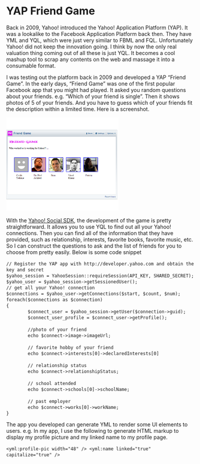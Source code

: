 YAP Friend Game
===============

Back in 2009, Yahoo! introduced the Yahoo! Application Platform (YAP). It was a lookalike to the Facebook Application Platform back then. They have YML and YQL, which were just very similar to FBML and FQL. Unfortunately Yahoo! did not keep the innovation going. I think by now the only real valuation thing coming out of all these is just YQL. It becomes a cool mashup tool to scrap any contents on the web and massage it into a consumable format.

I was testing out the platform back in 2009 and developed a YAP “Friend Game”. In the early days, “Friend Game” was one of the first popular Facebook app that you might had played. It asked you random questions about your friends. e.g. “Which of your friend is single”. Then it shows photos of 5 of your friends. And you have to guess which of your friends fit the description within a limited time. Here is a screenshot.

![alt text](/friendgame/screenshot.png?raw=true "YAP friend game")

With the [Yahoo! Social SDK](https://github.com/yahoo/yos-social-php), the development of the game is pretty straightforward. It allows you to use YQL to find out all your Yahoo! connections. Then you can find all of the information that they have provided, such as relationship, interests, favorite books, favorite music, etc. So I can construct the questions to ask and the list of friends for you to choose from pretty easily. Below is some code snippet

```
// Register the YAP app with http://developer.yahoo.com and obtain the key and secret
$yahoo_session = YahooSession::requireSession(API_KEY, SHARED_SECRET);
$yahoo_user = $yahoo_session->getSessionedUser();
// get all your Yahoo! connection
$connections = $yahoo_user->getConnections($start, $count, $num);
foreach($connections as $connection)
{
        $connect_user = $yahoo_session->getUser($connection->guid);
        $connect_user_profile = $connect_user->getProfile();

        //photo of your friend
        echo $connect->image->imageUrl;

        // favorite hobby of your friend
        echo $connect->interests[0]->declaredInterests[0]

        // relationship status
        echo $connect->relationshipStatus;

        // school attended
        echo $connect->schools[0]->schoolName;

        // past employer
        echo $connect->works[0]->workName;
}
```

The app you developed can generate YML to render some UI elements to users. e.g. In my app, I use the following to generate HTML markup to display my profile picture and my linked name to my profile page.

```
<yml:profile-pic width="48" /> <yml:name linked="true" capitalize="true" />
```
